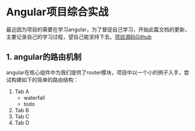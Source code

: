 # Angular项目综合实战
最近因为项目的需要在学习angular，为了督促自己学习，开始此篇文档的更新，主要记录自己的学习过程，望自己能坚持下去。[项目源码Github](https://github.com/sunrun93/angular-demo-app)
## 1. angular的路由机制
angular在核心组件中为我们提供了router模块，项目中以一个小的例子入手，尝试构建如下的简单的路由结构：
1. Tab A
    * waterfall
    * todo
2. Tab B
3. Tab C
4. Tab D

